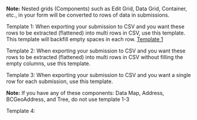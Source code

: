 **Note:** Nested grids (Components) such as Edit Grid, Data Grid, Container, etc., in your form will be converted to rows of data in submissions. 

Template 1: When exporting your submission to CSV and you want these rows to be extracted (flattened) into multi rows in CSV, use this template. This template will backfill empty spaces in each row. 
[Template 1](https://vimeo.com/798754310)

Template 2: When exporting your submission to CSV and you want these rows to be extracted (flattened) into multi rows in CSV without filling the empty columns, use this template.

Template 3: When exporting your submission to CSV and you want a single row for each submission, use this template.

**Note:**  If you have any of these components: Data Map, Address, BCGeoAddress, and Tree, do not use template 1-3

Template 4: 